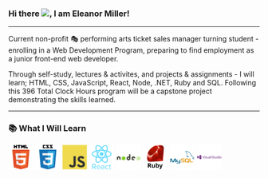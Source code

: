 ### Hi there <img src="https://raw.githubusercontent.com/MartinHeinz/MartinHeinz/master/wave.gif" width="30px">, I am Eleanor Miller!

---

Current non-profit 🎭 performing arts ticket sales manager turning student - enrolling in a Web Development Program, preparing to find employment as a junior front-end web developer.

Through self-study, lectures & activites, and projects & assignments - I will learn; HTML, CSS, JavaScript, React, Node, .NET, Ruby and SQL. Following this 396 Total Clock Hours program will be a capstone project demonstrating the skills learned.

---

### 📚 What I Will Learn
<img src="https://raw.githubusercontent.com/devicons/devicon/9f4f5cdb393299a81125eb5127929ea7bfe42889/icons/html5/html5-original-wordmark.svg" alt="HTML5 logo" width="50px" length="50px"> <img src="https://raw.githubusercontent.com/devicons/devicon/9f4f5cdb393299a81125eb5127929ea7bfe42889/icons/css3/css3-original-wordmark.svg" alt="CSS3 logo" width="50px" length="50px"> <img src="https://raw.githubusercontent.com/devicons/devicon/9f4f5cdb393299a81125eb5127929ea7bfe42889/icons/javascript/javascript-original.svg" alt="JavaScript logo" width="50px" length="50px"> <img src="https://raw.githubusercontent.com/devicons/devicon/9f4f5cdb393299a81125eb5127929ea7bfe42889/icons/react/react-original-wordmark.svg" alt="React logo" width="50px" length="50px"> <img src="https://raw.githubusercontent.com/devicons/devicon/9f4f5cdb393299a81125eb5127929ea7bfe42889/icons/nodejs/nodejs-original-wordmark.svg" alt="nodejs logo" width="50px" length="50px"> <img src="https://raw.githubusercontent.com/devicons/devicon/9f4f5cdb393299a81125eb5127929ea7bfe42889/icons/ruby/ruby-original-wordmark.svg" alt="Ruby logo" width="50px" length="50px"> <img src="https://raw.githubusercontent.com/devicons/devicon/9f4f5cdb393299a81125eb5127929ea7bfe42889/icons/mysql/mysql-original-wordmark.svg" alt="MySQL logo" width="50px" length="50px"> <img src="https://raw.githubusercontent.com/devicons/devicon/9f4f5cdb393299a81125eb5127929ea7bfe42889/icons/visualstudio/visualstudio-plain-wordmark.svg" alt="Visual Studio logo" width="50px" length="50px">
<!--
**eleanor-miller/eleanor-miller** is a ✨ _special_ ✨ repository because its `README.md` (this file) appears on your GitHub profile.

Here are some ideas to get you started:

- 🔭 I’m currently working on ...
- 🌱 I’m currently learning ...
- 👯 I’m looking to collaborate on ...
- 🤔 I’m looking for help with ...
- 💬 Ask me about ...
- 📫 How to reach me: ...
- 😄 Pronouns: ...
- ⚡ Fun fact: ...
-->
